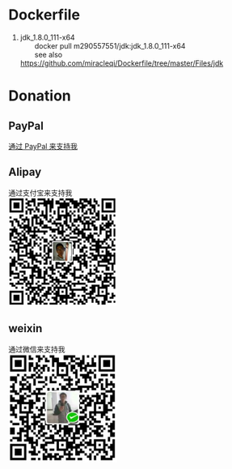 Dockerfile
==========
1. jdk_1.8.0_111-x64  
&emsp;&emsp;docker pull m290557551/jdk:jdk_1.8.0_111-x64  
&emsp;&emsp;see also https://github.com/miracleqi/Dockerfile/tree/master/Files/jdk

Donation
========

PayPal
------

[通过 PayPal 来支持我](https://www.paypal.me/miracleqi)

Alipay
------
通过支付宝来支持我  
![image](https://github.com/miracleqi/Alipayimage/blob/master/Alipay%20two-dimension%20code.png)

weixin
------
通过微信来支持我  
![image](https://github.com/miracleqi/Alipayimage/blob/master/weixin%20two-dimension%20code.png)
